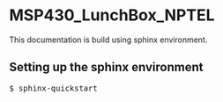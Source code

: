 # MSP430_LunchBox_NPTEL

This documentation is build using sphinx environment.

## Setting up the sphinx environment 

<pre>
$ sphinx-quickstart

</pre>